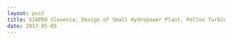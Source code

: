 ```yaml
---
layout: post
title: SIAPRO Slovenia, Design of Small Hydropower Plant, Pelton Turbine (75kw)-Mhe Mo%u010Dnik
date: 2017-05-05
---
```


